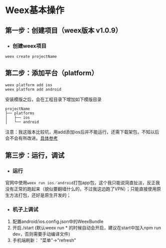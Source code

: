 # Weex基本操作

## 第一步：创建项目（weex版本 v1.0.9）
- ### 创建weex项目
```shell
weex create projectName
```
## 第二步：添加平台（platform）
```shell
weex platform add ios
weex platform add android
```
安装模版之后，会在工程目录下增加如下模版目录
```shell
projectName
├── platforms
│   ├── ios
│   └── android
```
注意：我这版本比较坑，用add添加ios后并不能运行，还需下载架包，不知以后会不会有所改进。[具体参考](./00.常见问题.md)



## 第三步：运行，调试
- ### 运行
官网中使用`weex run ios／android`打包app包，这个我只能说简直扯淡，反正我没有正常的跑起来（貌似要翻墙什么的，不过我这边跑了VPN）；只能直接使用原生方法打包，还好是原生开发的；

- ### 机子上调试
1. 配置android/ios.config.json中的WeexBundle
2. 开启./start (默认weex run * 的时候自动会开启，建议在start中加入npm run dev，否则需要手动编译文件)
3. 手机端刷新： "菜单"->"refresh"

